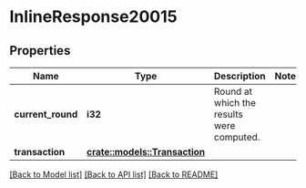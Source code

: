 # InlineResponse20015

## Properties

Name | Type | Description | Notes
------------ | ------------- | ------------- | -------------
**current_round** | **i32** | Round at which the results were computed. | 
**transaction** | [**crate::models::Transaction**](Transaction.md) |  | 

[[Back to Model list]](../README.md#documentation-for-models) [[Back to API list]](../README.md#documentation-for-api-endpoints) [[Back to README]](../README.md)


